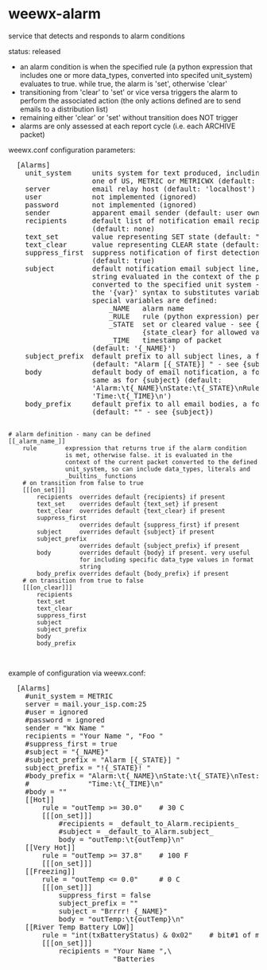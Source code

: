 <h1>weewx-alarm</h1>
<p>service that detects and responds to alarm conditions</p>
<p>status: released</p>

* an alarm condition is when the specified rule (a python expression that
  includes one or more data_types, converted into specifed unit_system)
  evaluates to true. while true, the alarm is 'set', otherwise 'clear'
* transitioning from 'clear' to 'set' or vice versa triggers the alarm
  to perform the associated action
  (the only actions defined are to send emails to a distribution list)
* remaining either 'clear' or 'set' without transition does NOT trigger
* alarms are only assessed at each report cycle (i.e. each ARCHIVE packet)

<p>weewx.conf configuration parameters:</p>
<pre>
  [Alarms]
    unit_system     units system for text produced, including for emails:
                    one of US, METRIC or METRICWX (default: METRIC)
    server          email relay host (default: 'localhost')
    user            not implemented (ignored)
    password        not implemented (ignored)
    sender          apparent email sender (default: user owner of weewx)
    recipients      default list of notification email recipients
                    (default: none)
    text_set        value representing SET state (default: "SET")
    text_clear      value representing CLEAR state (default: "CLR")
    suppress_first  suppress notification of first detection of state?
                    (default: true)
    subject         default notification email subject line, as a format
                    string evaluated in the context of the packet
                    converted to the specified unit system - it supports
                    the '{var}' syntax to substitutes variables.
                    special variables are defined:
                        _NAME   alarm name
                        _RULE   rule (python expression) performed
                        _STATE  set or cleared value - see {state_set} and
                                {state_clear} for allowed values
                        _TIME   timestamp of packet
                    (default: '{_NAME}')
    subject_prefix  default prefix to all subject lines, a format string
                    (default: "Alarm [{_STATE}] " - see {subject})
    body            default body of email notification, a format string
                    same as for {subject} (default:
                    'Alarm:\t{_NAME}\nState:\t{_STATE}\nRule:\t{_RULE}\n'+
                    'Time:\t{_TIME}\n')
    body_prefix     default prefix to all email bodies, a format string
                    (default: "" - see {subject})
   
    # alarm definition - many can be defined
    [[_alarm_name_]]
        rule        expression that returns true if the alarm condition
                    is met, otherwise false. it is evaluated in the
                    context of the current packet converted to the defined
                    unit_system, so can include data_types, literals and
                    _builtins_ functions
        # on transition from false to true
        [[[on_set]]]
            recipients  overrides default {recipients} if present
            text_set    overrides default {text_set} if present
            text_clear  overrides default {text_clear} if present
            suppress_first
                        overrides default {suppress_first} if present
            subject     overrides default {subject} if present
            subject_prefix
                        overrides default {subject_prefix} if present
            body        overrides default {body} if present. very useful
                        for including specific data_type values in format
                        string
            body_prefix overrides default {body_prefix} if present
        # on transition from true to false
        [[[on_clear]]]
            recipients
            text_set
            text_clear
            suppress_first
            subject
            subject_prefix
            body
            body_prefix


</pre>

<p>example of configuration via weewx.conf:</p>
<pre>
  [Alarms]
    #unit_system = METRIC
    server = mail.your_isp.com:25
    #user = ignored
    #password = ignored
    sender = "Wx Name <your_account@your_isp.au>"
    recipients = "Your Name <your_account@your_isp.com>", "Foo <bar@isp.com>"
    #suppress_first = true
    #subject = "{_NAME}"
    #subject_prefix = "Alarm [{_STATE}] "
    subject_prefix = "!{_STATE}! "
    #body_prefix = "Alarm:\t{_NAME}\nState:\t{_STATE}\nTest:\t{_RULE}\n"+
    #              "Time:\t{_TIME}\n"
    #body = ""
    [[Hot]]
        rule = "outTemp >= 30.0"    # 30 C
        [[[on_set]]]
            #recipients = _default_to_Alarm.recipients_
            #subject = _default_to_Alarm.subject_
            body = "outTemp:\t{outTemp}\n"
    [[Very Hot]]
        rule = "outTemp >= 37.8"    # 100 F
        [[[on_set]]]
    [[Freezing]]
        rule = "outTemp <= 0.0"     # 0 C
        [[[on_set]]]
            suppress_first = false
            subject_prefix = ""
            subject = "Brrrr! {_NAME}"
            body = "outTemp:\t{outTemp}\n"
    [[River Temp Battery LOW]]
        rule = "int(txBatteryStatus) & 0x02"    # bit#1 of mask set
        [[[on_set]]]
            recipients = "Your Name <your_account@your_isp.com>",\
                         "Batteries <hardware@shop.com"
            subject_prefix = "Order: "
            body_prefix = "Please provide 4xAAA batteries\n"
        [[[on_clear]]]
            subject = "River Temp Battery okay"
            #body = "Alarm: {_NAME}: CLEARED\n"
</pre>
